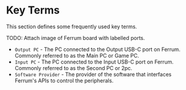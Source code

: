 # Key Terms

This section defines some frequently used key terms.

TODO: Attach image of Ferrum board with labelled ports.

- `Output PC` - The PC connected to the Output USB-C port on Ferrum. Commonly referred to as the Main PC or Game PC.
- `Input PC` - The PC connected to the Input USB-C port on Ferrum. Commonly referred to as the Second PC or 2pc.
- `Software Provider` - The provider of the software that interfaces Ferrum's APIs to control the peripherals.